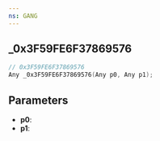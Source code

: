 ```yaml
---
ns: GANG
---
```

## _0x3F59FE6F37869576

```c
// 0x3F59FE6F37869576
Any _0x3F59FE6F37869576(Any p0, Any p1);
```

## Parameters
* **p0**:
* **p1**:
